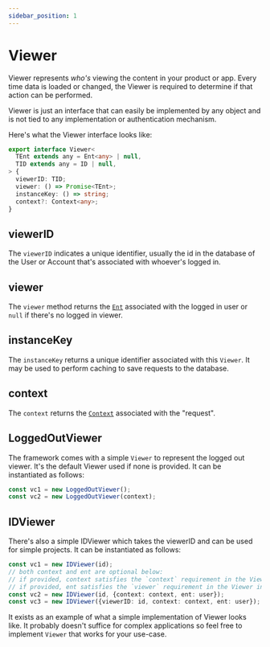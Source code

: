 ```yaml
---
sidebar_position: 1
---
```


# Viewer

Viewer represents *who's* viewing the content in your product or app. Every time data is loaded or changed, the Viewer is required to determine if that action can be performed.

Viewer is just an interface that can easily be implemented by any object and is not tied to any implementation or authentication mechanism.

Here's what the Viewer interface looks like:

```ts
export interface Viewer<
  TEnt extends any = Ent<any> | null,
  TID extends any = ID | null,
> {
  viewerID: TID;
  viewer: () => Promise<TEnt>;
  instanceKey: () => string;
  context?: Context<any>;
}
```

## viewerID

The `viewerID` indicates a unique identifier, usually the id in the database of the User or Account that's associated with whoever's logged in.

## viewer

The `viewer` method returns the [`Ent`](/docs/core-concepts/ent) associated with the logged in user or `null` if there's no logged in viewer.

## instanceKey

The `instanceKey` returns a unique identifier associated with this `Viewer`. It may be used to perform caching to save requests to the database.

## context

The `context` returns the [`Context`](/docs/core-concepts/context) associated with the "request".

## LoggedOutViewer

The framework comes with a simple `Viewer` to represent the logged out viewer. It's the default Viewer used if none is provided. It can be instantiated as follows:

```ts
const vc1 = new LoggedOutViewer();
const vc2 = new LoggedOutViewer(context);
```

## IDViewer

There's also a simple IDViewer which takes the viewerID and can be used for simple projects. It can be instantiated as follows:

```ts
const vc1 = new IDViewer(id);
// both context and ent are optional below:
// if provided, context satisfies the `context` requirement in the Viewer interface
// if provided, ent satisfies the `viewer` requirement in the Viewer interface
const vc2 = new IDViewer(id, {context: context, ent: user});
const vc3 = new IDViewer({viewerID: id, context: context, ent: user});
```

It exists as an example of what a simple implementation of Viewer looks like. It probably doesn't suffice for complex applications so feel free to implement `Viewer` that works for your use-case.
